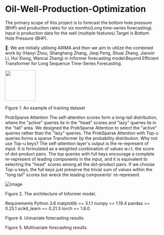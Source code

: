 # Oil-Well-Production-Optimization

The primary scope of this project is to forecast the bottom hole pressure (BHP) and production rates for six months(Long time-series forecasting). Input is production data for the well (multiple features).Target is Bottom Hole Pressure (BHP).

🚩: We are Initially utilising ARIMA and then we aim to utilize the combined work by (Haoyi Zhou, Shanghang Zhang, Jieqi Peng, Shuai Zhang, Jianxin Li, Hui Xiong, Wancai Zhang) in Informer forecasting model:Beyond Efficient Transformer for Long Sequence Time-Series Forecasting.

<img src="https://github.com/Kickersisoff/Oil-Well-Production-Optimization/assets/34878344/768e16ae-8a7f-4e43-b7ad-0b9ff80b556e" width="100" height="100">

Figure 1. An example of training dataset

ProbSparse Attention
The self-attention scores form a long-tail distribution, where the "active" queries lie in the "head" scores and "lazy" queries lie in the "tail" area. We designed the ProbSparse Attention to select the "active" queries rather than the "lazy" queries. The ProbSparse Attention with Top-u queries forms a sparse Transformer by the probability distribution. Why not use Top-u keys? The self-attention layer's output is the re-represent of input. It is formulated as a weighted combination of values w.r.t. the score of dot-product pairs. The top queries with full keys encourage a complete re-represent of leading components in the input, and it is equivalent to selecting the "head" scores among all the dot-product pairs. If we choose Top-u keys, the full keys just preserve the trivial sum of values within the "long tail" scores but wreck the leading components' re-represent.

![image](https://github.com/Kickersisoff/Oil-Well-Production-Optimization/assets/34878344/e1fe6725-109e-432f-885b-7e810ebabfa5)

Figure 2. The architecture of Informer model.

Requirements
Python 3.6
matplotlib == 3.1.1
numpy == 1.19.4
pandas == 0.25.1
scikit_learn == 0.21.3
torch == 1.8.0

Figure 4. Univariate forecasting results.


Figure 5. Multivariate forecasting results.
